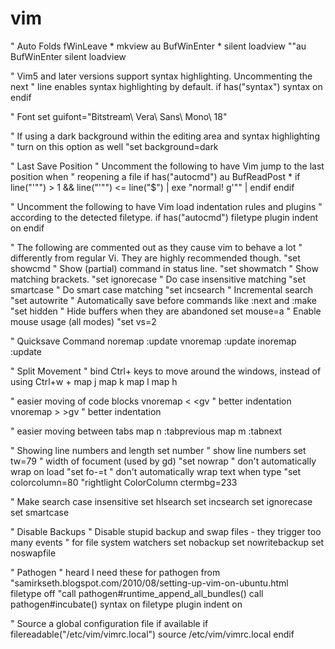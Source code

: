 vim
===

" Auto Folds
fWinLeave * mkview
au BufWinEnter * silent loadview
""au BufWinEnter silent loadview

" Vim5 and later versions support syntax highlighting. Uncommenting the next
" line enables syntax highlighting by default.
if has("syntax")
  syntax on
endif


" Font
set guifont="Bitstream\ Vera\ Sans\ Mono\ 18"


" If using a dark background within the editing area and syntax highlighting
" turn on this option as well
"set background=dark

" Last Save Position
" Uncomment the following to have Vim jump to the last position when
" reopening a file
if has("autocmd")
  au BufReadPost * if line("'\"") > 1 && line("'\"") <= line("$") | exe "normal! g'\"" | endif
endif


" Uncomment the following to have Vim load indentation rules and plugins
" according to the detected filetype.
if has("autocmd")
  filetype plugin indent on
endif


" The following are commented out as they cause vim to behave a lot
" differently from regular Vi. They are highly recommended though.
"set showcmd  	" Show (partial) command in status line.
"set showmatch		" Show matching brackets.
"set ignorecase		" Do case insensitive matching
"set smartcase		" Do smart case matching
"set incsearch		" Incremental search
"set autowrite		" Automatically save before commands like :next and :make
"set hidden             " Hide buffers when they are abandoned
set mouse=a		" Enable mouse usage (all modes)
"set vs=2

" Quicksave Command
noremap <c-z> :update<CR>
vnoremap <c-z> :update<CR>
inoremap <c-z> :update<CR>



" Split Movement
" bind Ctrl+<movement> keys to move around the windows, instead of using Ctrl+w + <movement>
map <c-j> <c-w>j
map <c-k> <c-w>k
map <c-l> <c-w>l
map <c-h> <c-w>h


" easier moving of code blocks
vnoremap < <gv " better indentation
vnoremap > >gv " better indentation


" easier moving between tabs
map <Leader>n <esc>:tabprevious<CR>
map <Leader>m <esc>:tabnext<CR>


" Showing line numbers and length
set number " show line numbers
set tw=79  " width of focument (used by gd)
"set nowrap " don't automatically wrap on load
"set fo-=t " don't automatically wrap text when type
"set colorcolumn=80
"rightlight ColorColumn ctermbg=233


" Make search case insensitive
set hlsearch
set incsearch
set ignorecase
set smartcase


" Disable Backups
" Disable stupid backup and swap files - they trigger too many events
" for file system watchers
set nobackup
set nowritebackup
set noswapfile


" Pathogen
" heard I need these for pathogen from
"samirkseth.blogspot.com/2010/08/setting-up-vim-on-ubuntu.html<br>
filetype off
"call pathogen#runtime_append_all_bundles()
call pathogen#incubate()
syntax on
filetype plugin indent on


" Source a global configuration file if available
if filereadable("/etc/vim/vimrc.local")
  source /etc/vim/vimrc.local
endif
